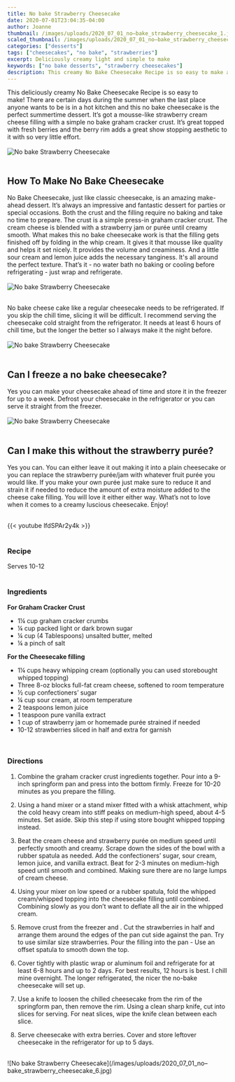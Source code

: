 ```yaml
---
title: No bake Strawberry Cheesecake
date: 2020-07-01T23:04:35-04:00
author: Joanne
thumbnail: /images/uploads/2020_07_01_no–bake_strawberry_cheesecake_1.jpg
scaled_thumbnail: /images/uploads/2020_07_01_no–bake_strawberry_cheesecake_0.jpg
categories: ["desserts"]
tags: ["cheesecakes", "no bake", "strawberries"]
excerpt: Deliciously creamy light and simple to make
keywords: ["no bake desserts", "strawberry cheesecakes"]
description: This creamy No Bake Cheesecake Recipe is so easy to make and super delicous
---
```


This deliciously creamy No Bake Cheesecake Recipe is so easy to make! There are certain days during the summer when the last place anyone wants to be is in a hot kitchen and this no bake cheesecake is the perfect summertime dessert. It’s got a mousse-like strawberry cream cheese filling with a simple no bake graham cracker crust. It’s great topped with fresh berries and the berry rim adds a great show stopping aesthetic to it with so very little effort.
</br>
</br>
![No bake Strawberry Cheesecake](/images/uploads/2020_07_01_no–bake_strawberry_cheesecake_2.jpg)
</br>
</br>

## How To Make No Bake Cheesecake
No Bake Cheesecake, just like classic cheesecake, is an amazing make-ahead dessert. It’s always an impressive and fantastic dessert for parties or special occasions. Both the crust and the filling require no baking and take no time to prepare. The crust is a simple press-in graham cracker crust. The cream cheese is blended with a strawberry jam or purée until creamy smooth. What makes this no bake cheesecake work is that the filling gets finished off by folding in the whip cream. It gives it that mousse like quality and helps it set nicely.  It provides the volume and creaminess. And a little sour cream and lemon juice adds the necessary tanginess. It's all around the perfect texture. That’s it - no water bath no baking or cooling before refrigerating - just wrap and refrigerate. 
</br>
</br>
![No bake Strawberry Cheesecake](/images/uploads/2020_07_01_no–bake_strawberry_cheesecake_3.jpg)
</br>
</br>

No bake cheese cake like a regular  cheesecake needs to be refrigerated. If you skip the chill time, slicing it will be difficult. I recommend serving the cheesecake cold straight from the refrigerator. It needs at least 6 hours of chill time, but the longer the better so I always make it the night before. 
</br>
</br>
![No bake Strawberry Cheesecake](/images/uploads/2020_07_01_no–bake_strawberry_cheesecake_4.jpg)
</br>
</br>

## Can I freeze a no bake cheesecake? 
Yes you can make your cheesecake ahead of time and store it in the freezer for up to a week. Defrost your cheesecake in the refrigerator or you can serve it straight from the freezer. 
</br>
</br>
![No bake Strawberry Cheesecake](/images/uploads/2020_07_01_no–bake_strawberry_cheesecake_5.jpg)
</br>
</br>

## Can I make this without the strawberry purée? 
Yes you can. You can either leave it out making it into a plain cheesecake or you can replace the strawberry purée/jam with whatever fruit purée you would like. If you make your own purée just make sure to reduce it and strain it if needed to reduce the amount of extra moisture added to the cheese cake filling. You will love it either either way. What’s not to love when it comes to a creamy luscious cheesecake. Enjoy! 
</br>
</br>

{{< youtube lfdSPAr2y4k >}}
</br>
</br>

### Recipe
Serves 10-12 
</br>
</br>

### Ingredients

__For Graham Cracker Crust__

* <span itemprop="recipeIngredient">1&frac14; cup graham cracker crumbs </span>
* <span itemprop="recipeIngredient">&frac14; cup packed light or dark brown sugar</span>
* <span itemprop="recipeIngredient">&frac14; cup (4 Tablespoons) unsalted butter, melted</span>
* <span itemprop="recipeIngredient">&frac14; a pinch of salt</span>

__For the Cheesecake filling__

* <span itemprop="recipeIngredient">1&frac14; cups heavy whipping cream (optionally you can used storebought whipped topping) </span>
* <span itemprop="recipeIngredient">Three 8-oz blocks full-fat cream cheese, softened to room temperature</span>
* <span itemprop="recipeIngredient">&frac12; cup confectioners’ sugar</span>
* <span itemprop="recipeIngredient">&frac14; cup sour cream, at room temperature</span>
* <span itemprop="recipeIngredient">2 teaspoons lemon juice</span>
* <span itemprop="recipeIngredient">1 teaspoon pure vanilla extract</span>
* <span itemprop="recipeIngredient">1 cup of strawberry jam or homemade purée strained if needed </span>
* <span itemprop="recipeIngredient">10-12 strawberries sliced in half and extra for garnish </span>
</br>

### Directions

1. Combine the graham cracker crust ingredients together. Pour into a 9-inch springform pan and press into the bottom firmly.  Freeze for 10-20 minutes as you prepare the filling.

1. Using a hand mixer or a stand mixer fitted with a whisk attachment, whip the cold heavy cream into stiff peaks on medium-high speed, about 4-5 minutes. Set aside. Skip this step if using store bought whipped topping instead. 

1. Beat the cream cheese and strawberry purée on medium speed until perfectly smooth and creamy. Scrape down the sides of the bowl with a rubber spatula as needed. Add the confectioners’ sugar, sour cream, lemon juice, and vanilla extract. Beat for 2-3 minutes on medium-high speed until smooth and combined. Making sure there are no large lumps of cream cheese. 

1. Using your mixer on low speed or a rubber spatula, fold the whipped cream/whipped topping into the cheesecake filling until combined. Combining slowly as you don’t want to deflate all the air in the whipped cream.

1. Remove crust from the freezer and . Cut the strawberries in half and arrange them around the edges of the pan cut side against the pan. Try to use similar size strawberries. Pour the filling into the pan - Use an offset spatula to smooth down the top.

1. Cover tightly with plastic wrap or aluminum foil and refrigerate for at least 6-8 hours and up to 2 days. For best results, 12 hours is best. I chill mine overnight. The longer refrigerated, the nicer the no-bake cheesecake will set up.

1. Use a knife to loosen the chilled cheesecake from the rim of the springform pan, then remove the rim. Using a clean sharp knife, cut into slices for serving. For neat slices, wipe the knife clean between each slice.

1. Serve cheesecake with extra berries. Cover and store leftover cheesecake in the refrigerator for up to 5 days.

</br>
![No bake Strawberry Cheesecake](/images/uploads/2020_07_01_no–bake_strawberry_cheesecake_6.jpg)